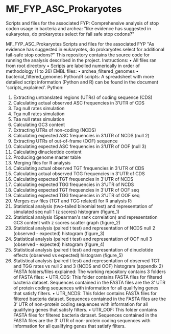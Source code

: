 # MF_FYP_ASC_Prokaryotes
Scripts and files for the associated FYP: Comprehensive analysis of stop codon usage in bacteria and archea: "like evidence has suggested in eukaryotes, do prokaryotes select for fail safe stop codons?"

MF_FYP_ASC_Prokaryotes
Scripts and files for the associated FYP "As evidence has suggested in eukaryotes, do prokaryotes select for additional fail-safe stop codons?"
This repository contains the source code for running the analysis described in the project.
Instructions:
• All files ran from root directory
• Scripts are labelled numerically in order of methodology (1 to 26)
EMBL files:
• archea_filtered_genomes
• bacterial_filtered_genomes
Python/R scripts:
A spreadsheet with more detailed script information (Python and R) can be found in the document 'scripts_explained'.
Python:
1.	Extracting untranslated regions (UTRs) of coding sequence (CDS)
2.	Calculating actual observed ASC frequencies in 3’UTR of CDS
3.	Tag null rates simulation
4.	Tga null rates simulation
5.	Taa null rates simulation
6.	Calculating GC3 content
7.	Extracting UTRs of non-coding (NCDS)
8.	Calculating expected ASC frequencies in 3’UTR of NCDS (null 2)
9.	Extracting UTRs of out-of-frame (OOF) sequence
10.	Calculating expected ASC frequencies in 3’UTR of OOF (null 3)
11.	Calculating dinucleotide content
12.	Producing genome master table
13.	Merging files for R analysis
14.	Calculating actual observed TGT frequencies in 3'UTR of CDS
15.	Calculating actual observed TGG frequencies in 3'UTR of CDS
16.	Calculating expected TGT frequencies in 3'UTR of NCDS
17.	Calculating expected TGG frequencies in 3'UTR of NCDS
18.	Calculating expected TGT frequencies in 3'UTR of OOF seq
19.	Calculating expected TGG frequencies in 3'UTR of OOF seq
20.	Merges csv files (TGT and TGG related) for R analysis
R:
14.	Statistical analysis (two-tailed binomial test) and representation of simulated seq null 1 (z scores) histogram (figure_1)
15.	Statistical analysis (Spearman's rank correlation) and representation GC3 content with z scores scatter graph (figure_2)
16.	Statistical analysis (paired t test) and representation of NCDS null 2 (observed - expected) histogram (figure_3)
17.	Statistical analysis (paired t test) and representation of OOF null 3 (observed - expected) histogram (figure_4)
18.	Statistical analysis (paired t test) and representation of dinuclotide effects (observed vs expected) histogram (figure_5)
19.	Statistical analysis (paired t test) and representation of observed TGT and TGG rates vs null 2 and 3 (NCDS and OOF) histogram (appendix 2)
FASTA folders/files explained:
The working repository contains 3 folders of FASTA files:
• UTR_CDS: This folder contains FASTA files for filtered bacteria dataset. Sequences contained in the FASTA files are the 3’ UTR of protein coding sequences with information for all qualifying genes that satisfy filters.
• UTR_NCDS: This folder contains FASTA files for filtered bacteria dataset. Sequences contained in the FASTA files are the 3’ UTR of non-protein coding sequences with information for all qualifying genes that satisfy filters.
• UTR_OOF: This folder contains FASTA files for filtered bacteria dataset. Sequences contained in the FASTA files are the 3’ UTR of non-protein coding sequences with information for all qualifying genes that satisfy filters.
